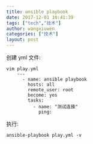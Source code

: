 ```yaml
---
title: ansible playbook
date: 2017-12-01 10:41:39
tags: ["tech","技术"]
author: wangxiuwen
categories: ["技术"]
layout: post
---
```


创建 yml 文件:

    vim play.yml
		---
		  - name: ansible playbook
			hosts: all
			remote_user: root
			become: yes
			tasks:
			  - name: "测试连接"
				ping:
			

执行:

	ansible-playbook play.yml -v